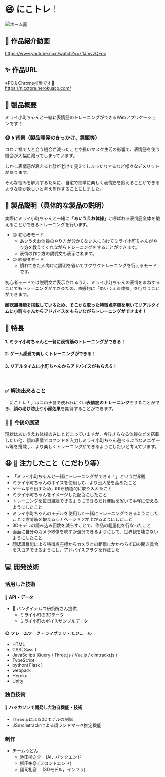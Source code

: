 # &#x1f604; にこトレ！

![ホーム画](https://user-images.githubusercontent.com/63311737/139374114-96d9272c-06b6-4e0b-a0b1-987909a693e4.png)

## &#x1f3a5; 作品紹介動画
https://www.youtube.com/watch?v=7i1JmvzQEoc
<br>

## &#x2728; 作品URL
※PC＆Chrome推奨です&#x1f647;
<br>
https://nicotore.herokuapp.com/
<br>

## &#x1f4aa; 製品概要
ミライ小町ちゃんと一緒に表情筋のトレーニングができるWebアプリケーションです！

### &#x1f637; &#x1f300; 背景（製品開発のきっかけ、課題等）
コロナ禍で人と会う機会が減ったことや長いマスク生活の影響で、表情筋を使う機会が大幅に減ってしまっています。

しかし表情筋が衰えると顔が老けて見えてしまったりするなど様々なデメリットがあります。

そんな悩みを解消するために、自宅で簡単に楽しく表情筋を鍛えることができるような物が欲しいと考え制作することにしました。

## &#x1f4dd; 製品説明（具体的な製品の説明）

実際にミライ小町ちゃんと一緒に「**あいうえお体操**」と呼ばれる表情筋全体を鍛えることができるトレーニングを行います。

- &#x1f60a; 初心者モード
  - あいうえお体操のやり方が分からない人に向けてミライ小町ちゃんがやり方を教えてくれながらトレーニングをすることができます。
  - 表情の作り方の説明文も表示されます。
- &#x1f60e; 経験者モード
  - 慣れてきた人向けに説明を省いてサクサクトレーニングを行えるモードです。

初心者モードでは説明文が表示されるうえ、ミライ小町ちゃんの表情をまねすることでもトレーニングができるため、直感的に「あいうえお体操」を行なうことができます。

**顔認識機能を搭載しているため、そこから取った特徴点座標を用いてリアルタイムに小町ちゃんからアドバイスをもらいながらトレーニングができます！**

## &#x1f973; 特長

#### 1. ミライ小町ちゃんと一緒に表情筋のトレーニングができる！
#### 2. ゲーム感覚で楽しくトレーニングができる！
#### 3. リアルタイムに小町ちゃんからアドバイスがもらえる！
<br>

### &#x2705; 解決出来ること
「にこトレ！」はコロナ禍で使われにくい**表情筋のトレーニング**をすることができ、**顔の老け防止**や**小顔効果**を期待することができます。

### &#x1f31f; &#x1f52d; 今後の展望

現状はあいうえお体操のみにとどまっていますが，今後さらなる体操などを搭載したい他、顔の表情でコマンドを入力しミライ小町ちゃん遊べるようなミニゲーム等を搭載し、より楽しくトレーニングができるようにしたいと考えています。

## &#x1f606; &#x1f4af; 注力したこと（こだわり等）
* 「ミライ小町ちゃんと一緒にトレーニングができる！」という世界観
* ミライ小町ちゃんのボイスを使用して、より没入感を高めたこと
* ゲーム感を出すため，SEを積極的に取り入れたこと
* ミライ小町ちゃんをイメージした配色にしたこと
* トレーニングを毎日継続できるようにできるだけ無駄を省いて手軽に使えるようにしたこと
* ミライ小町ちゃんのモデルを使用して一緒にトレーニングできるようにしたことで表情筋を鍛えるモチベーションが上がるようにしたこと
* 3Dモデルの読み込み回数を減らすことで、作品の軽量化を行なったこと
* 画面に自分のカメラ映像を映すか選択できるようにして、世界観を壊さないようにしたこと
* 顔認識機能による特徴点座標からカメラとの距離にかかわらず口の開き具合をスコアできるようにし，アドバイスフラグを作成した

## &#x1f4bb; 開発技術
### 活用した技術
#### &#x1f4c1; API・データ
* &#x1f64c; バンダイナムコ研究所さん提供
  - ミライ小町の3Dデータ
  - ミライ小町のボイスサンプルデータ


#### &#x1f609; フレームワーク・ライブラリ・モジュール
* HTML
* CSS( Sass )
* JavaScript( jQuery / Three.js / Vue.js / clmtrackr.js )
* TypeScript
* python( Flask )
* webpack
* Heroku
* Unity

### 独自技術
#### &#x1f527; ハッカソンで開発した独自機能・技術
* Three.jsによる3Dモデルの制御
* JSのclmtrackrによる顔ランドマーク推定機能

### 制作
* チームうどん
  - 池田柳之介　(AI，バックエンド)
  - 柳田祐奈    (フロントエンド)
  - 國司礼音　  (3Dモデル，インフラ)
